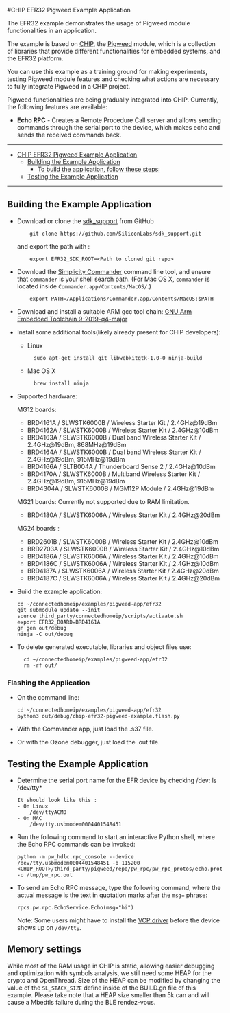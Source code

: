 #CHIP EFR32 Pigweed Example Application

The EFR32 example demonstrates the usage of Pigweed module functionalities in an
application.

The example is based on [CHIP](https://github.com/project-chip/connectedhomeip),
the [Pigweed](https://pigweed.googlesource.com/pigweed/pigweed) module, which is
a collection of libraries that provide different functionalities for embedded
systems, and the EFR32 platform.

You can use this example as a training ground for making experiments, testing
Pigweed module features and checking what actions are necessary to fully
integrate Pigweed in a CHIP project.

Pigweed functionalities are being gradually integrated into CHIP. Currently, the
following features are available:

-   **Echo RPC** - Creates a Remote Procedure Call server and allows sending
    commands through the serial port to the device, which makes echo and sends
    the received commands back.

---

-   [CHIP EFR32 Pigweed Example Application](#chip-EFR32-pigweed-example-application)
    -   [Building the Example Application](#building-the-example-application)
        -   [To build the application, follow these steps:](#to-build-the-application-follow-these-steps)
    -   [Testing the Example Application](#testing-the-example-application)

---

## Building the Example Application

-   Download or clone the
    [sdk_support](https://github.com/SiliconLabs/sdk_support) from GitHub

            git clone https://github.com/SiliconLabs/sdk_support.git


    and export the path with :

            export EFR32_SDK_ROOT=<Path to cloned git repo>

-   Download the
    [Simplicity Commander](https://www.silabs.com/mcu/programming-options)
    command line tool, and ensure that `commander` is your shell search path.
    (For Mac OS X, `commander` is located inside
    `Commander.app/Contents/MacOS/`.)

            export PATH=/Applications/Commander.app/Contents/MacOS:$PATH

-   Download and install a suitable ARM gcc tool chain:
    [GNU Arm Embedded Toolchain 9-2019-q4-major](https://developer.arm.com/tools-and-software/open-source-software/developer-tools/gnu-toolchain/gnu-rm/downloads)

-   Install some additional tools(likely already present for CHIP developers):

    -   Linux

              sudo apt-get install git libwebkitgtk-1.0-0 ninja-build

    -   Mac OS X

              brew install ninja

-   Supported hardware:

    MG12 boards:

    -   BRD4161A / SLWSTK6000B / Wireless Starter Kit / 2.4GHz@19dBm
    -   BRD4162A / SLWSTK6000B / Wireless Starter Kit / 2.4GHz@10dBm    
    -   BRD4163A / SLWSTK6000B / Dual band Wireless Starter Kit / 2.4GHz@19dBm,
        868MHz@19dBm
    -   BRD4164A / SLWSTK6000B / Dual band Wireless Starter Kit / 2.4GHz@19dBm,
        915MHz@19dBm
    -   BRD4166A / SLTB004A / Thunderboard Sense 2 / 2.4GHz@10dBm
    -   BRD4170A / SLWSTK6000B / Multiband Wireless Starter Kit / 2.4GHz@19dBm,
        915MHz@19dBm
    -   BRD4304A / SLWSTK6000B / MGM12P Module / 2.4GHz@19dBm

    MG21 boards: Currently not supported due to RAM limitation.

    -   BRD4180A / SLWSTK6006A / Wireless Starter Kit / 2.4GHz@20dBm
 
    MG24 boards :

    -   BRD2601B / SLWSTK6000B / Wireless Starter Kit / 2.4GHz@10dBm
    -   BRD2703A / SLWSTK6000B / Wireless Starter Kit / 2.4GHz@10dBm
    -   BRD4186A / SLWSTK6006A / Wireless Starter Kit / 2.4GHz@10dBm
    -   BRD4186C / SLWSTK6006A / Wireless Starter Kit / 2.4GHz@10dBm
    -   BRD4187A / SLWSTK6006A / Wireless Starter Kit / 2.4GHz@20dBm
    -   BRD4187C / SLWSTK6006A / Wireless Starter Kit / 2.4GHz@20dBm
    
*   Build the example application:

        cd ~/connectedhomeip/examples/pigweed-app/efr32
        git submodule update --init
        source third_party/connectedhomeip/scripts/activate.sh
        export EFR32_BOARD=BRD4161A
        gn gen out/debug
        ninja -C out/debug

-   To delete generated executable, libraries and object files use:

          cd ~/connectedhomeip/examples/pigweed-app/efr32
          rm -rf out/

### Flashing the Application

-   On the command line:

        cd ~/connectedhomeip/examples/pigweed-app/efr32
        python3 out/debug/chip-efr32-pigweed-example.flash.py

-   With the Commander app, just load the .s37 file.
-   Or with the Ozone debugger, just load the .out file.

## Testing the Example Application

-   Determine the serial port name for the EFR device by checking /dev: ls
    /dev/tty\*

        It should look like this :
        - On Linux
            /dev/ttyACM0
        - On MAC
            /dev/tty.usbmodem0004401548451

-   Run the following command to start an interactive Python shell, where the
    Echo RPC commands can be invoked:

        python -m pw_hdlc.rpc_console --device /dev/tty.usbmodem0004401548451 -b 115200 <CHIP_ROOT>/third_party/pigweed/repo/pw_rpc/pw_rpc_protos/echo.proto -o /tmp/pw_rpc.out

-   To send an Echo RPC message, type the following command, where the actual
    message is the text in quotation marks after the `msg=` phrase:

        rpcs.pw.rpc.EchoService.Echo(msg="hi")

    Note: Some users might have to install the
    [VCP driver](https://www.silabs.com/products/development-tools/software/usb-to-uart-bridge-vcp-drivers)
    before the device shows up on `/dev/tty`.

## Memory settings

While most of the RAM usage in CHIP is static, allowing easier debugging and
optimization with symbols analysis, we still need some HEAP for the crypto and
OpenThread. Size of the HEAP can be modified by changing the value of the
`SL_STACK_SIZE` define inside of the BUILD.gn file of this example. Please take
note that a HEAP size smaller than 5k can and will cause a Mbedtls failure
during the BLE rendez-vous.
